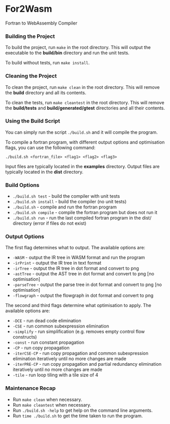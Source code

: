 # For2Wasm
Fortran to WebAssembly Compiler

### Building the Project

To build the project, run `make` in the root directory. This will output the executable to the **build/bin** directory and run the unit tests.

To build without tests, run `make install`.

### Cleaning the Project

To clean the project, run `make clean` in the root directory. This will remove the **build** directory and all its contents.

To clean the tests, run `make cleantest` in the root directory. This will remove the **build/tests** and **build/generated/gtest** directories and all their contents.

### Using the Build Script

You can simply run the script `./build.sh` and it will compile the program.

To compile a fortran program, with different output options and optimisation flags, you can use the following command:
```
./build.sh <fortran_file> <flag1> <flag2> <flag3>
```

Input files are typically located in the **examples** directory.
Output files are typically located in the **dist** directory.

### Build Options

* `./build.sh test` - build the compiler with unit tests
* `./build.sh install` - build the compiler (no unit tests)
* `./build.sh` - compile and run the fortran program
* `./build.sh compile` - compile the fortran program but does not run it
* `./build.sh run` - run the last compiled fortran program in the dist/ directory (error if files do not exist)

### Output Options

The first flag determines what to output. The available options are:

* `-WASM` - output the IR tree in WASM format and run the program
* `-irPrint` - output the IR tree in text format
* `-irTree` - output the IR tree in dot format and convert to png
* `-astTree` - output the AST tree in dot format and convert to png [no optimisation]
* `-parseTree` - output the parse tree in dot format and convert to png [no optimisation]
* `-flowgraph` - output the flowgraph in dot format and convert to png

The second and third flags determine what optimisation to apply. The available options are:
* `-DCE` - run dead code elimination
* `-CSE` - run common subexpression elimination
* `-simplify` - run simplification (e.g. removes empty control flow constructs)
* `-const` - run constant propagation
* `-CP` - run copy propagation
* `-iterCSE-CP` - run copy propagation and common subexpression elimination iteratively until no more changes are made
* `-iterPRE-CP` - run copy propagation and partial redundancy elimination iteratively until no more changes are made
* `-tile` - run loop tiling with a tile size of 4

### Maintenance Recap

* Run `make clean` when necessary.
* Run `make cleantest` when necessary.
* Run `./build.sh -help` to get help on the command line arguments.
* Run `time ./build.sh` to get the time taken to run the program.

